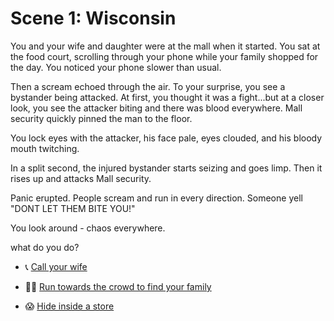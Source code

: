# Scene 1: Wisconsin 

You and your wife and daughter were at the mall when it started. 
You sat at the food court, scrolling through your phone while your family shopped for the day. You noticed your phone slower than usual.

Then a scream echoed through the air.
To your surprise, you see a bystander being attacked. At first, you thought it was a fight...but at a closer look, you see the attacker biting and there was blood everywhere. Mall security quickly pinned the man to the floor.

You lock eyes with the attacker, his face pale, eyes clouded, and his bloody mouth twitching. 

In a split second, the injured bystander starts seizing and goes limp. Then it rises up and attacks Mall security.

Panic erupted. People scream and run in every direction.
Someone yell "DONT LET THEM BITE YOU!"

You look around - chaos everywhere. 

what do you do?

- 📞 [Call your wife](./scene2A.md)

- 🏃‍♂️ [Run towards the crowd to find your family](./scene2B.md)

- 😱 [Hide inside a store](./scene2C.md)




